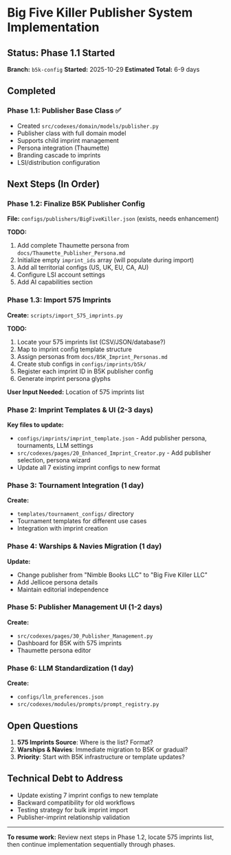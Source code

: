 # Big Five Killer Publisher System Implementation

## Status: Phase 1.1 Started

**Branch:** `b5k-config`
**Started:** 2025-10-29
**Estimated Total:** 6-9 days

## Completed

### Phase 1.1: Publisher Base Class ✅
- Created `src/codexes/domain/models/publisher.py`
- Publisher class with full domain model
- Supports child imprint management
- Persona integration (Thaumette)
- Branding cascade to imprints
- LSI/distribution configuration

## Next Steps (In Order)

### Phase 1.2: Finalize B5K Publisher Config
**File:** `configs/publishers/BigFiveKiller.json` (exists, needs enhancement)

**TODO:**
1. Add complete Thaumette persona from `docs/Thaumette_Publisher_Persona.md`
2. Initialize empty `imprint_ids` array (will populate during import)
3. Add all territorial configs (US, UK, EU, CA, AU)
4. Configure LSI account settings
5. Add AI capabilities section

### Phase 1.3: Import 575 Imprints
**Create:** `scripts/import_575_imprints.py`

**TODO:**
1. Locate your 575 imprints list (CSV/JSON/database?)
2. Map to imprint config template structure
3. Assign personas from `docs/B5K_Imprint_Personas.md`
4. Create stub configs in `configs/imprints/b5k/`
5. Register each imprint ID in B5K publisher config
6. Generate imprint persona glyphs

**User Input Needed:** Location of 575 imprints list

### Phase 2: Imprint Templates & UI (2-3 days)

**Key files to update:**
- `configs/imprints/imprint_template.json` - Add publisher persona, tournaments, LLM settings
- `src/codexes/pages/20_Enhanced_Imprint_Creator.py` - Add publisher selection, persona wizard
- Update all 7 existing imprint configs to new format

### Phase 3: Tournament Integration (1 day)

**Create:**
- `templates/tournament_configs/` directory
- Tournament templates for different use cases
- Integration with imprint creation

### Phase 4: Warships & Navies Migration (1 day)

**Update:**
- Change publisher from "Nimble Books LLC" to "Big Five Killer LLC"
- Add Jellicoe persona details
- Maintain editorial independence

### Phase 5: Publisher Management UI (1-2 days)

**Create:**
- `src/codexes/pages/30_Publisher_Management.py`
- Dashboard for B5K with 575 imprints
- Thaumette persona editor

### Phase 6: LLM Standardization (1 day)

**Create:**
- `configs/llm_preferences.json`
- `src/codexes/modules/prompts/prompt_registry.py`

## Open Questions

1. **575 Imprints Source**: Where is the list? Format?
2. **Warships & Navies**: Immediate migration to B5K or gradual?
3. **Priority**: Start with B5K infrastructure or template updates?

## Technical Debt to Address

- Update existing 7 imprint configs to new template
- Backward compatibility for old workflows
- Testing strategy for bulk imprint import
- Publisher-imprint relationship validation

---

**To resume work:** Review next steps in Phase 1.2, locate 575 imprints list, then continue implementation sequentially through phases.
